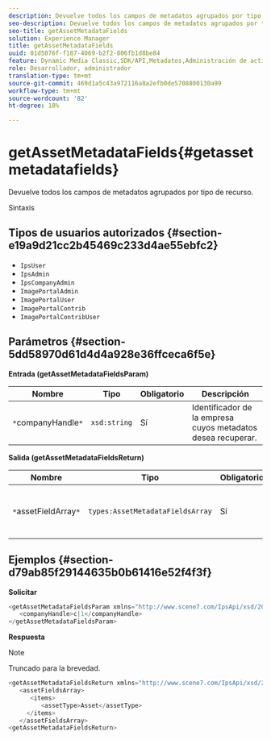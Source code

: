 ```yaml
---
description: Devuelve todos los campos de metadatos agrupados por tipo de recurso.
seo-description: Devuelve todos los campos de metadatos agrupados por tipo de recurso.
seo-title: getAssetMetadataFields
solution: Experience Manager
title: getAssetMetadataFields
uuid: 01d5076f-f187-4069-b2f2-806fb1d8be84
feature: Dynamic Media Classic,SDK/API,Metadatos,Administración de activos
role: Desarrollador, administrador
translation-type: tm+mt
source-git-commit: 469d1a5c43a972116a8a2efb0de5708800130a99
workflow-type: tm+mt
source-wordcount: '82'
ht-degree: 18%

---
```



# getAssetMetadataFields{#getassetmetadatafields}

Devuelve todos los campos de metadatos agrupados por tipo de recurso.

Sintaxis

## Tipos de usuarios autorizados {#section-e19a9d21cc2b45469c233d4ae55ebfc2}

* `IpsUser`
* `IpsAdmin`
* `IpsCompanyAdmin`
* `ImagePortalAdmin`
* `ImagePortalUser`
* `ImagePortalContrib`
* `ImagePortalContribUser`

## Parámetros {#section-5dd58970d61d4d4a928e36ffceca6f5e}

**Entrada (getAssetMetadataFieldsParam)**

| Nombre | Tipo | Obligatorio | Descripción |
|---|---|---|---|
| `*`companyHandle`*` | `xsd:string` | Sí | Identificador de la empresa cuyos metadatos desea recuperar. |

**Salida (getAssetMetadataFieldsReturn)**

| Nombre | Tipo | Obligatorio | Descripción |
|---|---|---|---|
| `*`assetFieldArray`*` | `types:AssetMetadataFieldsArray` | Sí | Matriz de campos de metadatos, por tipo de recurso. |

## Ejemplos {#section-d79ab85f29144635b0b61416e52f4f3f}

**Solicitar**

```java
<getAssetMetadataFieldsParam xmlns="http://www.scene7.com/IpsApi/xsd/2009-07-31">
   <companyHandle>c|1</companyHandle>
</getAssetMetadataFieldsParam>
```

**Respuesta**

>[!NOTE]
>
>Truncado para la brevedad.

```java
<getAssetMetadataFieldsReturn xmlns="http://www.scene7.com/IpsApi/xsd/2009-07-31">
   <assetFieldsArray>
      <items>
         <assetType>Asset</assetType>
     </items>
   </assetFieldsArray>
<getAssetMetadataFieldsReturn>
```

